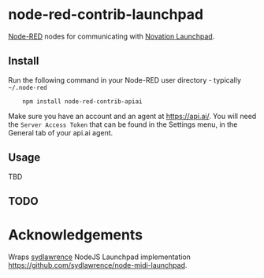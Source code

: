 node-red-contrib-launchpad
==============================

<a href="http://nodered.org" target="_new">Node-RED</a> nodes for communicating with <a href="https://us.novationmusic.com" target="_new">Novation Launchpad</a>.

Install
-------

Run the following command in your Node-RED user directory - typically `~/.node-red`

        npm install node-red-contrib-apiai

Make sure you have an account and an agent at https://api.ai/. You will need the `Server Access Token` that can be found in the Settings menu, in the General tab of your api.ai agent.

Usage
-----

TBD

TODO
----


Acknowledgements
==============================

Wraps <a href="https://github.com/sydlawrence" target="_new">sydlawrence</a> NodeJS Launchpad implementation <a href="https://github.com/sydlawrence/node-midi-launchpad" target="_new">https://github.com/sydlawrence/node-midi-launchpad</a>.
